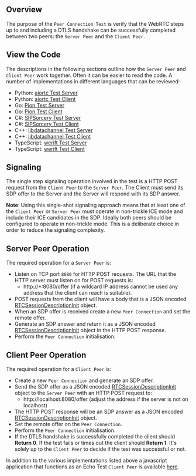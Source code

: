 ## Overview

The purpose of the `Peer Connection Test` is verify that the WebRTC steps up to and including a DTLS handshake can be successfully completed between two peers: the `Server Peer` and the `Client Peer`.

## View the Code

The descriptions in the following sections outline how the `Server Peer` and `Client Peer` work together. Often it can be easier to read the code. A number of implementations in different languages that can be reviewed:

  - Python: [aiortc Test Server](../aiortc/server.py)
  - Python: [aiortc Test Client](../aiortc/client.py)
  - Go: [Pion Test Server](../pion/main.go)
  - Go: [Pion Test Client](../pion/client/main.go)
  - C#: [SIPSorcery Test Server](../sipsorcery/server/Program.cs)
  - C#: [SIPSorcery Test Client](../sipsorcery/client/Program.cs)
  - C++: [libdatachannel Test Server](../libdatachannel/server.cpp)
  - C++: [libdatachannel Test Client](../libdatachannel/client.cpp)
  - TypeScript: [werift Test Server](../werift/server.ts)
  - TypeScript: [werift Test Client](../werift/client.ts)

## Signaling

The single step signaling operation involved in the test is a HTTP POST request from the `Client Peer` to the `Server Peer`. The Client must send its SDP offer to the Server and the Server will respond with its SDP answer.

**Note**: Using this single-shot signaling approach means that at least one of the `Client Peer` or `Server Peer` must operate in non-trickle ICE mode and include their ICE candidates in the SDP. Ideally both peers should be configured to operate in non-trickle mode. This is a deliberate choice in order to reduce the signaling complexity.

## Server Peer Operation

The required operation for a `Server Peer` is:

 - Listen on TCP port `8080` for HTTP POST requests. The URL that the HTTP server must listen on for POST requests is:
   - http://*:8080/offer (if a wildcard IP address cannot be used any address that the client can reach is suitable).
 - POST requests from the client will have a body that is a JSON encoded [RTCSessionDescriptionInit](https://www.w3.org/TR/webrtc/#dom-rtcsessiondescriptioninit) object.
 - When an SDP offer is received create a new `Peer Connection` and set the remote offer.
 - Generate an SDP answer and return it as a JSON encoded [RTCSessionDescriptionInit](https://www.w3.org/TR/webrtc/#dom-rtcsessiondescriptioninit) object in the HTTP POST response.
 - Perform the `Peer Connection` initialisation.

 ## Client Peer Operation

 The required operation for a `Client Peer` is:

  - Create a new `Peer Connection` and generate an SDP offer.
  - Send the SDP offer as a JSON encoded [RTCSessionDescriptionInit](https://www.w3.org/TR/webrtc/#dom-rtcsessiondescriptioninit) object to the `Server Peer` with an HTTP POST request to:
    - http://localhost:8080/offer (adjust the address if the server is not on localhost)
  - The HTTP POST response will be an SDP answer as a JSON encoded [RTCSessionDescriptionInit](https://www.w3.org/TR/webrtc/#dom-rtcsessiondescriptioninit) object.
  - Set the remote offer on the `Peer Connection`.
  - Perform the `Peer Connection` initialisation.
  - If the DTLS handshake is successfully completed the client should **Return 0**. If the test fails or times out the client should **Return 1**. It's solely up to the `Client Peer` to decide if the test was successful or not.

 In addition to the various implementations listed above a javascript application that functions as an Echo Test `Client Peer` is available [here](../html/index.html). 
